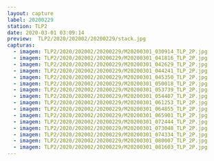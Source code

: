 ```yaml
---
layout: capture
label: 20200229
station: TLP2
date: 2020-03-01 03:09:14
preview:  TLP2/2020/202002/20200229/stack.jpg
capturas:
  - imagem: TLP2/2020/202002/20200229/M20200301_030914_TLP_2P.jpg
  - imagem: TLP2/2020/202002/20200229/M20200301_041816_TLP_2P.jpg
  - imagem: TLP2/2020/202002/20200229/M20200301_042629_TLP_2P.jpg
  - imagem: TLP2/2020/202002/20200229/M20200301_044241_TLP_2P.jpg
  - imagem: TLP2/2020/202002/20200229/M20200301_045350_TLP_2P.jpg
  - imagem: TLP2/2020/202002/20200229/M20200301_050018_TLP_2P.jpg
  - imagem: TLP2/2020/202002/20200229/M20200301_053739_TLP_2P.jpg
  - imagem: TLP2/2020/202002/20200229/M20200301_054407_TLP_2P.jpg
  - imagem: TLP2/2020/202002/20200229/M20200301_061253_TLP_2P.jpg
  - imagem: TLP2/2020/202002/20200229/M20200301_064855_TLP_2P.jpg
  - imagem: TLP2/2020/202002/20200229/M20200301_065901_TLP_2P.jpg
  - imagem: TLP2/2020/202002/20200229/M20200301_072444_TLP_2P.jpg
  - imagem: TLP2/2020/202002/20200229/M20200301_073048_TLP_2P.jpg
  - imagem: TLP2/2020/202002/20200229/M20200301_074334_TLP_2P.jpg
  - imagem: TLP2/2020/202002/20200229/M20200301_080007_TLP_2P.jpg
  - imagem: TLP2/2020/202002/20200229/M20200301_081603_TLP_2P.jpg
---
```


